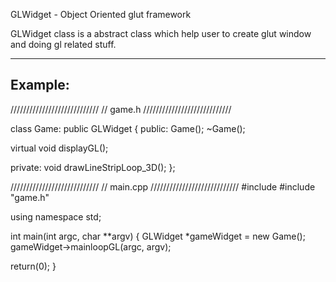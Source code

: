 GLWidget - Object Oriented glut framework

GLWidget class is a abstract class which help user to create
glut window and doing gl related stuff.

--------------------------------------------
Example:
--------------------------------------------
////////////////////////////
// game.h
////////////////////////////

class Game: public GLWidget {
public:
  Game();
  ~Game();

  virtual void displayGL();

private:
  void drawLineStripLoop_3D();
};

////////////////////////////
// main.cpp
////////////////////////////
#include <iostream>
#include "game.h"

using namespace std;

int main(int argc, char **argv)
{
  GLWidget *gameWidget = new Game();
  gameWidget->mainloopGL(argc, argv);
  
  return(0);
}
